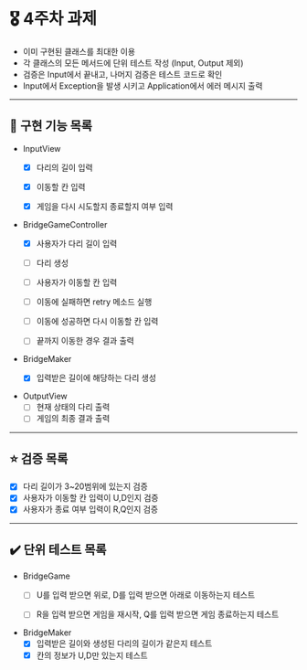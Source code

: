# 🎖️ 4주차 과제
- 이미 구현된 클래스를 최대한 이용
- 각 클래스의 모든 메서드에 단위 테스트 작성 (Input, Output 제외)
- 검증은 Input에서 끝내고, 나머지 검증은 테스트 코드로 확인
- Input에서 Exception을 발생 시키고 Application에서 에러 메시지 출력

---
## 🚀 구현 기능 목록
- InputView
  - [x] 다리의 길이 입력
  - [x] 이동할 칸 입력
  - [x] 게임을 다시 시도할지 종료할지 여부 입력


- BridgeGameController
  - [x] 사용자가 다리 길이 입력
  - [ ] 다리 생성
  - [ ] 사용자가 이동할 칸 입력
  - [ ] 이동에 실패하면 retry 메소드 실행
  - [ ] 이동에 성공하면 다시 이동할 칸 입력
  - [ ] 끝까지 이동한 경우 결과 출력


- BridgeMaker
  - [x] 입력받은 길이에 해당하는 다리 생성


- OutputView
  - [ ] 현재 상태의 다리 출력
  - [ ] 게임의 최종 결과 출력

---
## ⭐️ 검증 목록

- [x] 다리 길이가 3~20범위에 있는지 검증
- [x] 사용자가 이동할 칸 입력이 U,D인지 검증
- [x] 사용자가 종료 여부 입력이 R,Q인지 검증

---
## ✔️ 단위 테스트 목록
- BridgeGame
  - [ ] U를 입력 받으면 위로, D를 입력 받으면 아래로 이동하는지 테스트
  - [ ] R을 입력 받으면 게임을 재시작, Q를 입력 받으면 게임 종료하는지 테스트


- BridgeMaker
  - [x] 입력받은 길이와 생성된 다리의 길이가 같은지 테스트
  - [x] 칸의 정보가 U,D만 있는지 테스트